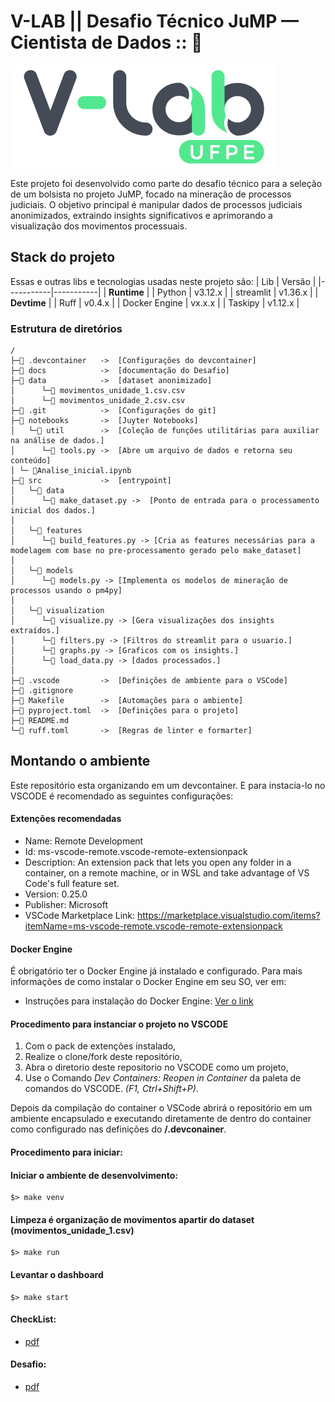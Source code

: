 # V-LAB || Desafio Técnico JuMP — Cientista de Dados :: 🐍
![image](/docs/header.jpg)

Este projeto foi desenvolvido como parte do desafio técnico para a seleção de um bolsista no projeto JuMP, focado na mineração de processos judiciais. O objetivo principal é manipular dados de processos judiciais anonimizados, extraindo insights significativos e aprimorando a visualização dos movimentos processuais.



## Stack do projeto


Essas e outras libs e tecnologias usadas neste projeto são:
|  Lib      | Versão    |
|-----------|-----------|
| **Runtime**           |
| Python    | v3.12.x   |
| streamlit | v1.36.x   |
| **Devtime**           |
| Ruff                          | v0.4.x    |
| Docker Engine                 | vx.x.x    |
| Taskipy                       | v1.12.x   |

### Estrutura de diretórios
```
/
├─📁 .devcontainer   ->  [Configurações do devcontainer]
├─📁 docs            ->  [documentação do Desafio]
├─📁 data            ->  [dataset anonimizado]
│      └─📄 movimentos_unidade_1.csv.csv
│      └─📄 movimentos_unidade_2.csv.csv
├─📁 .git            ->  [Configurações do git]
├─📁 notebooks       ->  [Juyter Notebooks]
│   └─📁 util        ->  [Coleção de funções utilitárias para auxiliar na análise de dados.] 
│      └─🐍 tools.py ->  [Abre um arquivo de dados e retorna seu conteúdo]
│ └─ 🐍Analise_inicial.ipynb 
├─📁 src             ->  [entrypoint]
│   └─📁 data              
│      └─🐍 make_dataset.py ->  [Ponto de entrada para o processamento inicial dos dados.]
│      
│   └─📁 features              
│      └─🐍 build_features.py -> [Cria as features necessárias para a modelagem com base no pre-processamento gerado pelo make_dataset]
│
│   └─📁 models              
│      └─🐍 models.py -> [Implementa os modelos de mineração de processos usando o pm4py]
│
│   └─📁 visualization              
│      └─🐍 visualize.py -> [Gera visualizações dos insights extraídos.]
│      └─🐍 filters.py -> [Filtros do streamlit para o usuario.]
│      └─🐍 graphs.py -> [Graficos com os insights.] 
│      └─🐍 load_data.py -> [dados processados.] 
│ 
├─📁 .vscode         ->  [Definições de ambiente para o VSCode]
├─📄 .gitignore
├─📄 Makefile        ->  [Automações para o ambiente]
├─📄 pyproject.toml  ->  [Definições para o projeto]
├─📄 README.md
└─📄 ruff.toml       ->  [Regras de linter e formarter]
```

## Montando o ambiente

Este repositório esta organizando em um devcontainer.
E para instacia-lo no VSCODE é recomendado as seguintes configurações:

#### Extenções recomendadas

- Name: Remote Development
- Id: ms-vscode-remote.vscode-remote-extensionpack
- Description: An extension pack that lets you open any folder in a container, on a remote machine, or in WSL and take advantage of VS Code's full feature set.
- Version: 0.25.0
- Publisher: Microsoft
- VSCode Marketplace Link: https://marketplace.visualstudio.com/items?itemName=ms-vscode-remote.vscode-remote-extensionpack

#### Docker Engine

É obrigatório ter o Docker Engine já instalado e configurado. Para mais informações de como instalar o Docker Engine em seu SO, ver em:

- Instruções para instalação do Docker Engine: [Ver o link](https://docs.docker.com/engine/install/)

#### Procedimento para instanciar o projeto no VSCODE
1. Com o pack de extenções instalado,
1. Realize o clone/fork deste repositório,
1. Abra o diretorio deste repositorio no VSCODE como um projeto,
1. Use o Comando _Dev Containers: Reopen in Container_ da paleta de comandos do VSCODE. _(F1, Ctrl+Shift+P)_.

Depois da compilação do container o VSCode abrirá o repositório em um ambiente encapsulado e executando diretamente de dentro do container como configurado nas definições do **/.devconainer**.


#### Procedimento para iniciar:

#### Iniciar o ambiente de desenvolvimento:

```
$> make venv
```

#### Limpeza é organização de movimentos apartir do dataset (movimentos_unidade_1.csv)

```
$> make run
```

#### Levantar o dashboard
```
$> make start
```

#### CheckList:

- [pdf](docs/CHECKLIST.md)

#### Desafio:

- [pdf](docs/Desafio_Técnico.pdf)